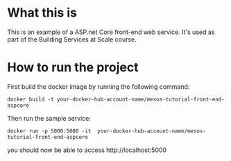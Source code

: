 # What this is
This is an example of a ASP.net Core front-end web service. It's used as part of the Building Services at Scale course.

# How to run the project
First build the docker image by running the following command:
```
docker build -t your-docker-hub-account-name/mesos-tutorial-front-end-aspcore 
```
Then run the sample service:
```
docker run -p 5000:5000 -it  your-docker-hub-account-name/mesos-tutorial-front-end-aspcore 
```

you should now be able to access http://localhost:5000

